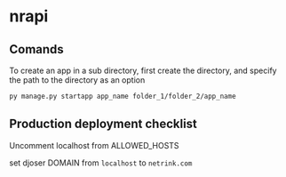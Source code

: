 # nrapi

## Comands

To create an app in a sub directory, first create the directory, and specify the path to the directory as an option
```bash
py manage.py startapp app_name folder_1/folder_2/app_name
```

## Production deployment checklist

Uncomment localhost from ALLOWED_HOSTS

set djoser DOMAIN from `localhost` to `netrink.com`